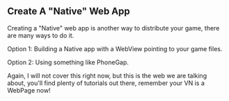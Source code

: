 ## Create A "Native" Web App

Creating a "Native" web app is another way to distribute your game, there are many ways to do it.

Option 1: Building a Native app with a WebView pointing to your game files.

Option 2: Using something like PhoneGap.

Again, I will not cover this right now, but this is the web we are talking about, you'll find plenty of tutorials out there, remember your VN is a WebPage now!
